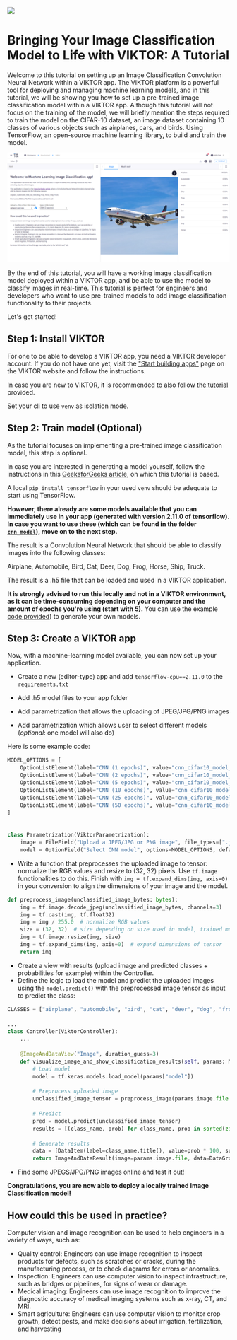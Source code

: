 ![](https://img.shields.io/badge/SDK-v14.0.0-blue) <Please check version is the same as specified in requirements.txt>

# Bringing Your Image Classification Model to Life with VIKTOR: A Tutorial

Welcome to this tutorial on setting up an Image Classification Convolution Neural Network within a VIKTOR app. 
The VIKTOR platform is a powerful tool for deploying and managing machine learning models, and in this tutorial, 
we will be showing you how to set up a pre-trained image classification model within a VIKTOR app. Although this 
tutorial will not focus on the training of the model, we will briefly mention the steps required to train the model 
on the CIFAR-10 dataset, an image dataset containing 10 classes of various objects such as airplanes, cars, 
and birds. Using TensorFlow, an open-source machine learning library, to build and train the model.

![Preview of app](./resources/cover_image.png)

By the end of this tutorial, you will have a working image classification model deployed within a VIKTOR app, 
and be able to use the model to classify images in real-time. This tutorial is perfect for engineers and developers 
who want to use pre-trained models to add image classification functionality to their projects.

Let's get started!

## Step 1: Install VIKTOR
For one to be able to develop a VIKTOR app, you need a VIKTOR developer account. If you do not have one yet, visit the 
["Start building apps"](https://www.viktor.ai/start-building-apps) page on the VIKTOR website and follow the 
instructions.

In case you are new to VIKTOR, it is recommended to also follow [the tutorial](https://docs.viktor.ai/docs/getting-started/create-first-app) 
provided.

Set your cli to use `venv` as isolation mode.

## Step 2: Train model (Optional)
As the tutorial focuses on implementing a pre-trained image classification model, this step is optional.

In case you are interested in generating a model yourself, follow the instructions in this 
[GeeksforGeeks article](https://www.geeksforgeeks.org/cifar-10-image-classification-in-tensorflow/), on which this 
tutorial is based.

A local `pip install tensorflow` in your used `venv` should be adequate to start using TensorFlow.

**However, there already are some models available that you can immediately use in your app (generated with version 2.11.0 of tensorflow).
In case you want to use these (which can be found in the folder [`cnn_model`](./cnn_model/)), move on to the next step.**

The result is a Convolution Neural Network that should be able to classify images into the following classes:

Airplane, Automobile, Bird, Cat, Deer, Dog, Frog, Horse, Ship, Truck.

The result is a .h5 file that can be loaded and used in a VIKTOR application.

**It is strongly advised to run this locally and not in a VIKTOR environment, as it can be time-consuming depending 
on your computer and the amount of epochs you're using (start with 5).**
You can use the example [code provided](./cnn_model/cnn_cifar10_example.py)) to generate your own models.

## Step 3: Create a VIKTOR app
Now, with a machine-learning model available, you can now set up your application.

- Create a new (editor-type) app and add `tensorflow-cpu==2.11.0` to the `requirements.txt`
- Add .h5 model files to your app folder


- Add parametrization that allows the uploading of JPEG/JPG/PNG images
- Add parametrization which allows user to select different models (_optional_: one model will also do)

Here is some example code:

```python
MODEL_OPTIONS = [
    OptionListElement(label="CNN (1 epochs)", value="cnn_cifar10_model_1_epochs.h5"),
    OptionListElement(label="CNN (2 epochs)", value="cnn_cifar10_model_2_epochs.h5"),
    OptionListElement(label="CNN (5 epochs)", value="cnn_cifar10_model_5_epochs.h5"),
    OptionListElement(label="CNN (10 epochs)", value="cnn_cifar10_model_10_epochs.h5"),
    OptionListElement(label="CNN (25 epochs)", value="cnn_cifar10_model_25_epochs.h5"),
    OptionListElement(label="CNN (50 epochs)", value="cnn_cifar10_model_50_epochs.h5"),
]


class Parametrization(ViktorParametrization):
    image = FileField("Upload a JPEG/JPG or PNG image", file_types=[".jpeg", ".jpg", ".png"])
    model = OptionField("Select CNN model", options=MODEL_OPTIONS, default=MODEL_OPTIONS[-1].value)
```


- Write a function that preprocesses the uploaded image to tensor: normalize the RGB values and resize to (32, 32) pixels. 
Use `tf.image` functionalities to do this. Finish with `img = tf.expand_dims(img, axis=0)` in your conversion to align the dimensions of your image and the model.
```python
def preprocess_image(unclassified_image_bytes: bytes):
    img = tf.image.decode_jpeg(unclassified_image_bytes, channels=3)
    img = tf.cast(img, tf.float32)
    img = img / 255.0  # normalize RGB values
    size = (32, 32)  # size depending on size used in model, trained model is 32 x 32 pixels
    img = tf.image.resize(img, size)
    img = tf.expand_dims(img, axis=0)  # expand dimensions of tensor
    return img
```


- Create a view with results (upload image and predicted classes + probabilities for example) within the Controller. 
- Define the logic to load the model and predict the uploaded images using the `model.predict()` with the preprocessed 
image tensor as input to predict the class:
```python
CLASSES = ["airplane", "automobile", "bird", "cat", "deer", "dog", "frog", "horse", "ship", "truck"]

...
class Controller(ViktorController):
    ...

    @ImageAndDataView("Image", duration_guess=3)
    def visualize_image_and_show_classification_results(self, params: Munch, **kwargs) -> ImageAndDataResult:
        # Load model
        model = tf.keras.models.load_model(params["model"])
    
        # Preprocess uploaded image
        unclassified_image_tensor = preprocess_image(params.image.file.getvalue_binary())
    
        # Predict
        pred = model.predict(unclassified_image_tensor)
        results = [(class_name, prob) for class_name, prob in sorted(zip(CLASSES, pred.tolist()[0]), key=lambda x: x[1], reverse=True)]
    
        # Generate results
        data = [DataItem(label=class_name.title(), value=prob * 100, suffix="%", number_of_decimals=2) for class_name, prob in results]
        return ImageAndDataResult(image=params.image.file, data=DataGroup(*data))
```
- Find some JPEGS/JPG/PNG images online and test it out!



**Congratulations, you are now able to deploy a locally trained Image Classification model!**

## How could this be used in practice?
Computer vision and image recognition can be used to help engineers in a variety of ways, such as:
- Quality control: Engineers can use image recognition to inspect products for defects, such as scratches or cracks, 
during the manufacturing process, or to check diagrams for errors or anomalies.
- Inspection: Engineers can use computer vision to inspect infrastructure, such as bridges or pipelines, for signs of 
wear or damage.
- Medical imaging: Engineers can use image recognition to improve the diagnostic accuracy of medical imaging systems 
such as x-ray, CT, and MRI.
- Smart agriculture: Engineers can use computer vision to monitor crop growth, detect pests, and make decisions about 
irrigation, fertilization, and harvesting
